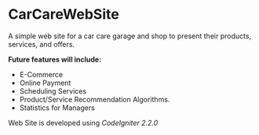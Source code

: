 CarCareWebSite
==============

A simple web site for a car care garage and shop to present their products, services, and offers.

**Future features will include:**
* E-Commerce
* Online Payment
* Scheduling Services
* Product/Service Recommendation Algorithms.
* Statistics for Managers
 
Web Site is developed using _CodeIgniter 2.2.0_
